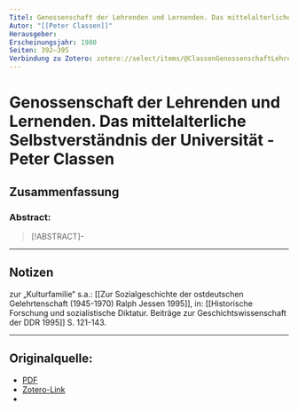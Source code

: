```yaml
---
Titel: Genossenschaft der Lehrenden und Lernenden. Das mittelalterliche Selbstverständnis der Universität
Autor: "[[Peter Classen]]"
Herausgeber:  
Erscheinungsjahr: 1980
Seiten: 392–395
Verbindung zu Zotero: zotero://select/items/@ClassenGenossenschaftLehrendenundLernendenmittelalterlicheSelbstverstandnisUniversitat
---
```

# Genossenschaft der Lehrenden und Lernenden. Das mittelalterliche Selbstverständnis der Universität - Peter Classen

## Zusammenfassung
### Abstract:
> [!ABSTRACT]-
> 

---
## Notizen
zur „Kulturfamilie“ s.a.: [[Zur Sozialgeschichte der ostdeutschen Gelehrtenschaft (1945-1970) Ralph Jessen 1995]], in: [[Historische Forschung und sozialistische Diktatur. Beiträge zur Geschichtswissenschaft der DDR  1995]] S. 121-143.

---

## Originalquelle:
- [PDF](ClassenGenossenschaftLehrendenundLernendenmittelalterlicheSelbstverstandnisUniversitat.pdf)
- [Zotero-Link](zotero://select/items/@ClassenGenossenschaftLehrendenundLernendenmittelalterlicheSelbstverstandnisUniversitat)
- 

